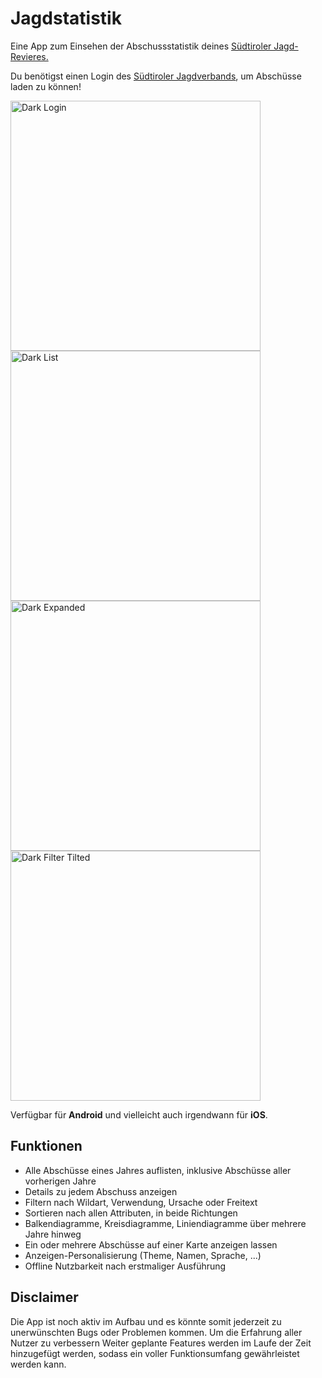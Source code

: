 # Jagdstatistik

Eine App zum Einsehen der Abschussstatistik deines [Südtiroler Jagd-Revieres.](http://jagdstatistik.com)

Du benötigst einen Login des [Südtiroler Jagdverbands](https://jagdverband.it/), um Abschüsse laden zu können!


<a><img src="https://user-images.githubusercontent.com/45590457/180634725-0dca775c-40ae-4a3a-8710-7a623a19103f.png" alt="Dark Login" border="0" height='400'></a><a target='_blank' href=''></a>
<a><img src="https://user-images.githubusercontent.com/45590457/180634721-00d91f9c-b630-4aee-a0e6-78972b13d7af.png" alt="Dark List" border="0" height='400'></a><a target='_blank' href=''></a>
<a><img src="https://user-images.githubusercontent.com/45590457/180634717-543161fe-f62e-4b64-9768-477a2d5d4924.png" alt="Dark Expanded" border="0" height='400'></a><a target='_blank' href=''></a>
<a><img src="https://user-images.githubusercontent.com/45590457/180634719-55901ccd-451a-473e-b298-3c1916a3ef0d.png" alt="Dark Filter Tilted" border="0" height='400'></a><a target='_blank' href=''></a>



Verfügbar für **Android** und vielleicht auch irgendwann für **iOS**.

## Funktionen

- Alle Abschüsse eines Jahres auflisten, inklusive Abschüsse aller vorherigen Jahre
- Details zu jedem Abschuss anzeigen
- Filtern nach Wildart, Verwendung, Ursache oder Freitext
- Sortieren nach allen Attributen, in beide Richtungen
- Balkendiagramme, Kreisdiagramme, Liniendiagramme über mehrere Jahre hinweg
- Ein oder mehrere Abschüsse auf einer Karte anzeigen lassen
- Anzeigen-Personalisierung (Theme, Namen, Sprache, ...)
- Offline Nutzbarkeit nach erstmaliger Ausführung

## Disclaimer

Die App ist noch aktiv im Aufbau und es könnte somit jederzeit zu unerwünschten Bugs oder Problemen kommen. Um die Erfahrung aller Nutzer zu verbessern
Weiter geplante Features werden im Laufe der Zeit hinzugefügt werden, sodass ein voller Funktionsumfang gewährleistet werden kann.
